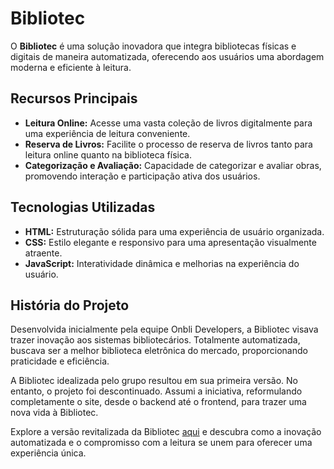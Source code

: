 # Bibliotec

O **Bibliotec** é uma solução inovadora que integra bibliotecas físicas e digitais de maneira automatizada, oferecendo aos usuários uma abordagem moderna e eficiente à leitura.

## Recursos Principais

- **Leitura Online:** Acesse uma vasta coleção de livros digitalmente para uma experiência de leitura conveniente.
- **Reserva de Livros:** Facilite o processo de reserva de livros tanto para leitura online quanto na biblioteca física.
- **Categorização e Avaliação:** Capacidade de categorizar e avaliar obras, promovendo interação e participação ativa dos usuários.

## Tecnologias Utilizadas

- **HTML:** Estruturação sólida para uma experiência de usuário organizada.
- **CSS:** Estilo elegante e responsivo para uma apresentação visualmente atraente.
- **JavaScript:** Interatividade dinâmica e melhorias na experiência do usuário.

## História do Projeto

Desenvolvida inicialmente pela equipe Onbli Developers, a Bibliotec visava trazer inovação aos sistemas bibliotecários. Totalmente automatizada, buscava ser a melhor biblioteca eletrônica do mercado, proporcionando praticidade e eficiência.

A Bibliotec idealizada pelo grupo resultou em sua primeira versão. No entanto, o projeto foi descontinuado. Assumi a iniciativa, reformulando completamente o site, desde o backend até o frontend, para trazer uma nova vida à Bibliotec.

Explore a versão revitalizada da Bibliotec [aqui](https://abvieri-bibliotec.netlify.app) e descubra como a inovação automatizada e o compromisso com a leitura se unem para oferecer uma experiência única.
